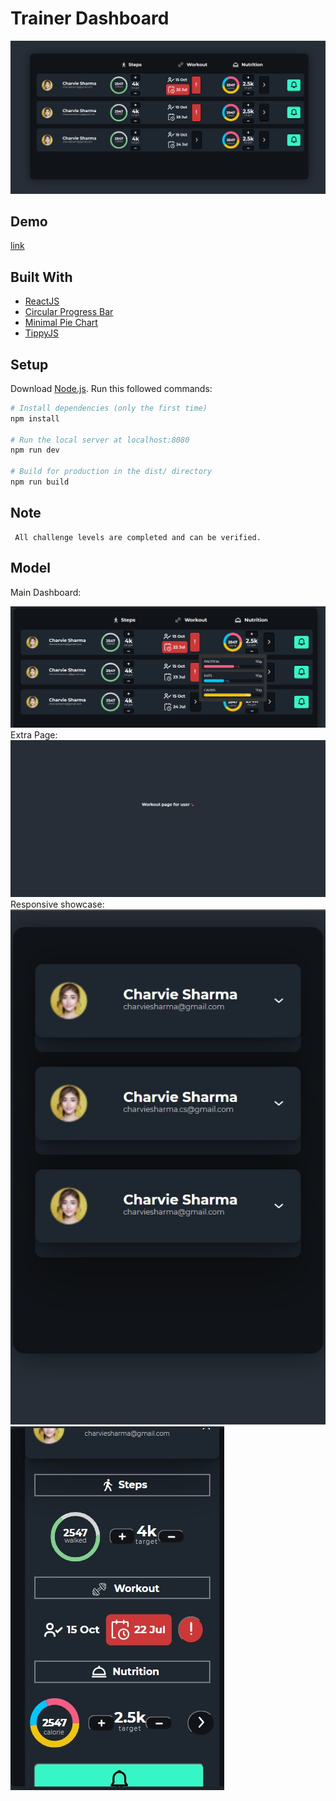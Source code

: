 # Trainer Dashboard

<img src="./public/header.png"/>

## Demo
 [link](https://evolv-frontend-challenge.vercel.app/)

## Built With
- [ReactJS](https://reactjs.org/)
- [Circular Progress Bar](https://www.npmjs.com/package/react-circular-progressbar)
- [Minimal Pie Chart](https://www.npmjs.com/package/react-minimal-pie-chart)
- [TippyJS](https://atomiks.github.io/tippyjs/)


## Setup
Download [Node.js](https://nodejs.org/en/download/).
Run this followed commands:

``` bash
# Install dependencies (only the first time)
npm install

# Run the local server at localhost:8080
npm run dev

# Build for production in the dist/ directory
npm run build
```
## Note
```
 All challenge levels are completed and can be verified.
 ```

## Model

Main Dashboard:

<img  src="./public/image1.jpg"/>
<br/>
Extra Page:
<img src="./public/image2.jpg"/>
<br/>
Responsive showcase:
<img src="./public/image3.jpg"/>
<br/>
<img  src="./public/image4.jpg"/>



